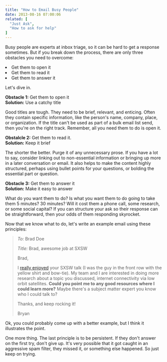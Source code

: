 ```yaml
---
title: "How to Email Busy People"
date: 2013-08-16 07:00:06
related: [
  "Just Ask",
  "How to ask for help"
]
---
```


<p class="p1">
  Busy people are experts at inbox triage, so it can be hard to get a response sometimes. But if you break down the process, there are only three obstacles you need to overcome:
</p>

<li class="p1">
  Get them to open it
</li>
<li class="p1">
  Get them to read it
</li>
<li class="p1">
  Get them to answer it
</li>

<p class="p1">
  Let's dive in.
</p>

<p class="p1">
  <strong>Obstacle 1:</strong> Get them to open it<br /><strong>Solution:</strong> Use a catchy title
</p>

<p class="p1">
  Good titles are tough. They need to be brief, relevant, and enticing. Often they contain specific information, like the person's name, company, place, or organization. If the title can't be used as part of a bulk email list send, then you're on the right track. Remember, all you need them to do is open it.
</p>

<p class="p1">
  <strong>Obstalcle 2:</strong> Get them to read it.<br /><strong>Solution:</strong> Keep it brief
</p>

<p class="p1">
  The shorter the better. Purge it of any unnecessary prose. If you have a lot to say, consider linking out to non-essential information or bringing up more in a later conversation or email. It also helps to make the content highly structured, perhaps using bullet points for your questions, or bolding the essential part or question. 
</p>

<p class="p1">
  <strong>Obstacle 3:</strong> Get them to answer it<br /><strong>Solution:</strong> Make it easy to answer
</p>

<p class="p1">
  What do you want them to do? Is what you want them to do going to take them 5 minutes? 30 minutes? Will it cost them a phone call, some research, or some social capital? If you can structure your ask so their response can be straightforward, then your odds of them responding skyrocket.
</p>

<p class="p1">
  Now that we know what to do, let's write an example email using these principles:
</p>

> <p class="p1">
>   <em>To:</em> Brad Doe <brad.doe@company.com>
> </p>
>
> <p class="p1">
>   <em>Title:</em> Brad, awesome job at SXSW
> </p>
>
> <p class="p1">
>   Brad,
> </p>
>
> <p class="p1">
>   I <a href="https://twitter.com/BryanEBraun/status/368371088771665920" target="_blank" title="It's an example tweet. Not my best work.">really enjoyed</a> your SXSW talk (I was the guy in the front row with the yellow shirt and bow-tie). My team and I are interested in doing more research about a topic you discussed, internet connectivity via low orbit satellites. <strong>Could you point me to any good resources where I could learn more?</strong> Maybe there's a subject matter expert you know who I could talk to?
> </p>
>
> <p class="p1">
>   Thanks, and keep rocking it!
> </p>
>
> <p class="p1">
>   Bryan
> </p>

<p class="p1">
  Ok, you could probably come up with a better example, but I think it illustrates the point. 
</p>

<p class="p1">
  One more thing. The last principle is to be persistent. If they don't answer on the first try, don't give up. It's very possible that it got caught in an aggressive spam filter, they missed it, or something else happened. So just keep on trying.
</p>
